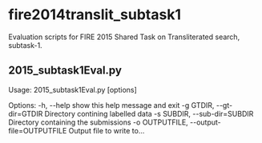 fire2014translit_subtask1
=========================

Evaluation scripts for FIRE 2015 Shared Task on Transliterated search, subtask-1.


2015_subtask1Eval.py
---------------------

Usage: 2015_subtask1Eval.py [options]

Options:
  -h, --help            show this help message and exit
  -g GTDIR, --gt-dir=GTDIR
                        Directory contining labelled data
  -s SUBDIR, --sub-dir=SUBDIR
                        Directory containing the submissions
  -o OUTPUTFILE, --output-file=OUTPUTFILE
                        Output file to write to...